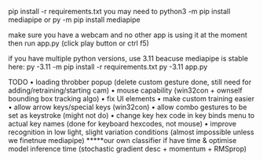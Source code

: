 pip install -r requirements.txt
you may need to python3 -m pip install mediapipe
or py -m pip install mediapipe

make sure you have a webcam and no other app is using it at the moment
then run app.py (click play button or ctrl f5)


if you have multiple python versions, use 3.11 beacuse mediapipe is stable here:
py -3.11 -m pip install -r requirements.txt
py -3.11 app.py







TODO
• loading throbber popup                                                (delete custom gesture done, still need for adding/retraining/starting cam)
• mouse capability                                                      (win32con + ownself bounding box tracking algo)
• fix UI elements
• make custom training easier
• allow arrow keys/special keys (win32con)
• allow combo gestures to be set as keystroke                           (might not do)
• change key hex code in key binds menu to actual key names             (done for keyboard hexcodes, not mouse)
• improve recognition in low light, slight variation conditions         (almost impossible unless we finetnue mediapipe)
*****our own classifier if have time & optimise model inference time    (stochastic gradient desc + momentum + RMSprop)
